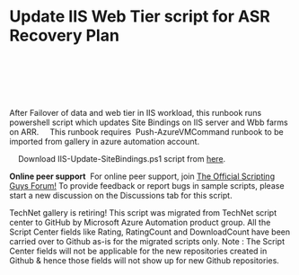 ﻿Update IIS Web Tier script for ASR Recovery Plan
================================================

            

 

 

 


After Failover of data and web tier in IIS workload, this runbook runs powershell script which updates Site Bindings on IIS server and Wbb farms on ARR.
    This runbook requires  Push-AzureVMCommand runbook to be imported from gallery in azure automation account.



    Download IIS-Update-SiteBindings.ps1 script from [here](https://aka.ms/asr-iis-update-site-binding-script-classic).


**Online peer support**
 For online peer support, join
[The Official Scripting Guys Forum!](https://aka.ms/asr-public-forum) To provide feedback or report bugs in sample scripts, please start a new discussion on the Discussions tab for this script.


        
    
TechNet gallery is retiring! This script was migrated from TechNet script center to GitHub by Microsoft Azure Automation product group. All the Script Center fields like Rating, RatingCount and DownloadCount have been carried over to Github as-is for the migrated scripts only. Note : The Script Center fields will not be applicable for the new repositories created in Github & hence those fields will not show up for new Github repositories.
